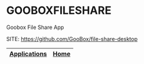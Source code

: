 # GOOBOXFILESHARE
 
 Goobox File Share App
 
 SITE: https://github.com/GooBox/file-share-desktop

 | [Applications](https://portable-linux-apps.github.io/apps.html) | [Home](https://portable-linux-apps.github.io)
 | --- | --- |
